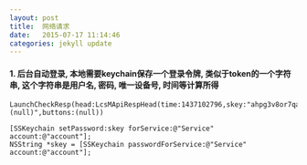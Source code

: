 ```yaml
---
layout: post
title:  网络请求
date:   2015-07-17 11:14:46
categories: jekyll update
---
```


#### 1. 后台自动登录, 本地需要keychain保存一个登录令牌, 类似于token的一个字符串, 这个字符串是用户名, 密码, 唯一设备号, 时间等计算所得
	LaunchCheckResp(head:LcsMApiRespHead(time:1437102796,skey:"ahpg3v8or7qa5erelra5bj0rg0",uid:0,contentHash:"94187eb12cbcb7b799864ec141a179cd"),message:"(null)",buttons:(null))

	[SSKeychain setPassword:skey forService:@"Service" account:@"account"];
	NSString *skey = [SSKeychain passwordForService:@"Service" account:@"account"];


[jekyll]:      http://jekyllrb.com
[jekyll-gh]:   https://github.com/jekyll/jekyll
[jekyll-help]: https://github.com/jekyll/jekyll-help